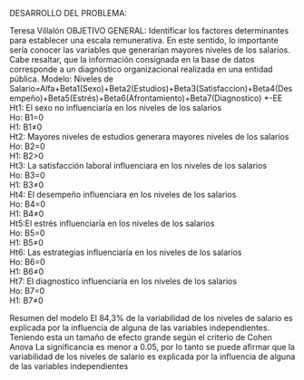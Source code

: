 DESARROLLO DEL PROBLEMA: 

Teresa Villalón
OBJETIVO GENERAL: Identificar los factores determinantes para establecer una escala remunerativa. En este sentido, lo importante sería conocer las variables que generarían mayores niveles de los salarios. Cabe resaltar, que la información consignada en la base de datos corresponde a un diagnóstico organizacional realizada en una entidad pública.
Modelo:
 Niveles de Salario=Alfa+Beta1(Sexo)+Beta2(Estudios)+Beta3(Satisfaccion)+Beta4(Desempeño)+Beta5(Estrés)+Beta6(Afrontamiento)+Beta7(Diagnostico) *-EE
Ht1: El sexo no influenciaría en los niveles de los salarios	 
Ho: B1=0	 	 	 	 	 
H1: B1≠0	 	 	 	 	 
Ht2: Mayores niveles de estudios generara mayores  niveles de los salarios
Ho: B2=0	 	 	 	 	 
H1: B2>0	 	 	 	 	 
Ht3: La satisfacción laboral influenciara en los niveles de los salarios	 
Ho: B3=0	 	 	 	 	 
H1: B3≠0	 	 	 	 	 
Ht4: El desempeño influenciara en los niveles de los salarios	 
Ho: B4=0	 	 	 	 	 
H1: B4≠0	 	 	 	 	 
Ht5:El  estrés influenciaría en los niveles de los salarios	 	 
Ho: B5=0	 	 	 	 	 
H1: B5≠0		 	 	 	 
Ht6: Las estrategias  influenciaría en los niveles de los salarios	 
Ho: B6=0	 	  	 	 
H1: B6≠0	 	 	 	 	 
Ht7: El diagnostico  influenciaría en los niveles de los salarios	 
Ho: B7=0	 	 	 	 	 
H1: B7≠0	 	 	 	 	 

Resumen del modelo 
El 84,3% de la variabilidad de los niveles de salario es explicada por la influencia de alguna de las variables independientes. Teniendo esta un tamaño de efecto grande según el criterio de Cohen
Anova 
La significancia es menor a 0.05, por lo tanto se puede afirmar que la variabilidad de los niveles de salario es explicada por la influencia de alguna de las variables independientes
